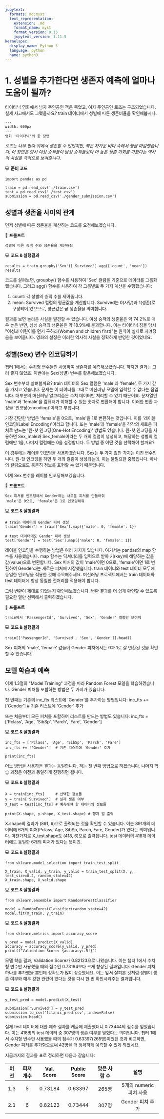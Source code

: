 ```yaml
---
jupytext:
  formats: md:myst
  text_representation:
    extension: .md
    format_name: myst
    format_version: 0.13
    jupytext_version: 1.11.5
kernelspec:
  display_name: Python 3
  language: python
  name: python3
---
```




# 1. 성별을 추가한다면 생존자 예측에 얼마나 도움이 될까?

타이타닉 영화에서 남자 주인공인 잭은 죽었고, 여자 주인공인 로즈는 구조되었습니다. 실제 사고에서도 그랬을까요? train 데이터에서 성별에 따른 생존비율을 확인해봅시다.

```{figure} images/21-1.png
---
width: 600px
---
영화 '타이타닉'의 한 장면
```

*로즈는 나무 판자 위에서 생존할 수 있었지만, 잭은 차가운 바다 속에서 생을 마감했습니다. 이 장면은 당시 여성 승객들이 남성 승객들보다 더 높은 생존 기회를 가졌다는 역사적 사실을 극적으로 보여줍니다.*



💻 **준비 코드**

```{code-cell}
import pandas as pd

train = pd.read_csv('./train.csv')
test = pd.read_csv('./test.csv')
submission = pd.read_csv('./gender_submission.csv')
```



## 성별과 생존율 사이의 관계

먼저 성별에 따른 생존율을 계산하는 코드를 요청해보겠습니다.

📝 **프롬프트**

```
성별에 따른 승객 수와 생존율을 계산해줘
```

💻 **코드 & 실행결과**

```{code-cell}
results = train.groupby('Sex')['Survived'].agg(['count', 'mean'])
results
```


코드를 살펴보면, groupby() 함수를 사용하여 'Sex' 컬럼을 기준으로 데이터를 그룹화했습니다. 그리고 agg() 함수를 사용하여 각 그룹별로 두 가지 계산을 수행했습니다:

1. count: 각 성별의 승객 수를 세어줍니다.
2. mean: Survived 컬럼의 평균값을 계산합니다. Survived는 0(사망)과 1(생존)로 구성되어 있으므로, 평균값은 곧 생존율을 의미합니다.

결과를 보면 놀라운 사실을 발견할 수 있습니다. 여성 승객의 생존율은 약 74.2%로 매우 높은 반면, 남성 승객의 생존율은 약 18.9%에 불과합니다. 이는 타이타닉 침몰 당시 "여성과 어린이를 먼저 구하라(Women and children first)"는 원칙이 실제로 지켜졌음을 보여줍니다. 영화의 설정은 이러한 역사적 사실을 정확하게 반영한 것이었네요.



## 성별(Sex) 변수 인코딩하기

챕터 1에서는 수치형 변수들만 사용하여 생존자를 예측해보았습니다. 하지만 결과는 그리 좋지 않았죠. 이번에는 Sex(성별) 변수를 활용해보겠습니다.

Sex 변수부터 살펴볼까요? train 데이터의 Sex 컬럼은 'male'과 'female', 두 가지 값을 가지고 있습니다. 문제는 이 데이터를 그대로 머신러닝 모델에 입력할 수 없다는 점입니다. 대부분의 머신러닝 알고리즘은 수치 데이터만 처리할 수 있기 때문이죠. 문자열인 'male'과 'female'을 컴퓨터가 이해할 수 있는 숫자로 변환해야 합니다. 이러한 변환 과정을 '인코딩(encoding)'이라고 부릅니다.

가장 간단한 방법은 'female'을 0으로, 'male'을 1로 변환하는 것입니다. 이를 '레이블 인코딩(Label Encoding)'이라고 합니다. 또는 'male'과 'female'을 각각의 새로운 피처로 만드는 '원-핫 인코딩(One-Hot Encoding)' 방법도 있습니다. 원-핫 인코딩을 사용하면 Sex_male과 Sex_female이라는 두 개의 컬럼이 생성되고, 해당하는 성별의 컬럼에만 1을, 나머지 컬럼에는 0을 설정합니다. 두 방법 중 어떤 것을 선택해야 할까요?

이 경우에는 레이블 인코딩을 사용하겠습니다. Sex는 두 가지 값만 가지는 이진 변수입니다. 원-핫 인코딩을 하면 두 개의 컬럼이 생성되는데, 이는 불필요한 중복입니다. 하나의 컬럼으로도 충분히 정보를 표현할 수 있기 때문입니다.

이제 Sex 변수를 레이블 인코딩해보겠습니다.

📝 **프롬프트**

```
Sex 피처를 인코딩해서 Gender라는 새로운 피처를 만들어줘
'male'은 0으로, 'female'은 1로 인코딩해줘
```

💻 **코드 & 실행결과**

```{code-cell}
# train 데이터에 Gender 피처 생성
train['Gender'] = train['Sex'].map({'male': 0, 'female': 1})

# test 데이터에도 Gender 피처 생성
test['Gender'] = test['Sex'].map({'male': 0, 'female': 1})
```

레이블 인코딩을 수행하는 방법은 여러 가지가 있습니다. 여기서는 pandas의 map 함수를 사용했습니다. map 함수는 딕셔너리를 입력으로 받아 키(key)에 해당하는 값을 값(value)으로 변환합니다. Sex 피처의 값이 'male'이면 0으로, 'female'이면 1로 변환하여 Gender라는 새로운 피처에 저장했습니다. 
train 데이터와 test 데이터 모두에 동일한 인코딩을 적용한 것에 주목해주세요. 머신러닝 프로젝트에서는 train 데이터와 test 데이터에 항상 동일한 전처리를 적용해야 합니다.



그럼 변환이 제대로 되었는지 확인해보겠습니다. 변환 결과를 더 쉽게 확인할 수 있도록 필요한 열만 선택해서 출력하겠습니다. 

📝 **프롬프트**

```
train에서 'PassengerId', 'Survived', 'Sex', 'Gender' 컬럼만 보여줘
```

💻 **코드 & 실행결과**
```{code-cell}
train[['PassengerId', 'Survived', 'Sex', 'Gender']].head()
```

Sex 피처의 'male', 'female' 값들이 Gender 피처에서는 0과 1로 잘 변환된 것을 확인할 수 있습니다.



## 모델 학습과 예측

이제 1.3절의 "Model Training" 과정을 따라 Random Forest 모델을 학습하겠습니다. Gender 피처를 포함하는 방법은 두 가지가 있습니다.

첫 번째는 기존의 inc_fts 리스트에 'Gender'를 추가하는 방법입니다:
inc_fts += ['Gender']  # 기존 리스트에 'Gender' 추가

또는 처음부터 모든 피처를 포함하여 리스트를 만드는 방법도 있습니다:
inc_fts = ['Pclass', 'Age', 'SibSp', 'Parch', 'Fare', 'Gender']

💻 **코드 & 실행결과**

```{code-cell}
inc_fts = ['Pclass', 'Age', 'SibSp', 'Parch', 'Fare']
inc_fts += ['Gender']  # 기존 리스트에 'Gender' 추가

print(inc_fts)
```
어느 방법을 사용하든 결과는 동일합니다. 저는 첫 번째 방법으로 하겠습니다. 나머지 학습 과정은 이전과 동일하게 진행하면 됩니다.



💻 **코드 & 실행결과**

```{code-cell}
X = train[inc_fts]     # 선택한 정보들
y = train['Survived']  # 실제 생존 여부
X_test = test[inc_fts] # 예측해야 할 데이터의 정보들

print(X.shape, y.shape, X_test.shape) # 행과 열 출력 
```

X.shape의 결과가 (891, 6)으로 출력되는 것을 확인할 수 있습니다. 이는 891개의 데이터에 6개의 피처(Pclass, Age, SibSp, Parch, Fare, Gender)가 있다는 의미입니다. 마찬가지로 X_test.shape도 (418, 6)으로 출력됩니다. test 데이터의 418개 데이터에도 동일한 6개의 피처가 있다는 뜻이죠.



💻 **코드 & 실행결과**

```{code-cell}
from sklearn.model_selection import train_test_split

X_train, X_valid, y_train, y_valid = train_test_split(X, y, test_size=0.2, random_state=42)
X_train.shape, X_valid.shape
```



💻 **코드 & 실행결과**

```{code-cell}
from sklearn.ensemble import RandomForestClassifier

model = RandomForestClassifier(random_state=42)
model.fit(X_train, y_train)
```



💻 **코드 & 실행결과**

```{code-cell}
from sklearn.metrics import accuracy_score

y_pred = model.predict(X_valid)
accuracy = accuracy_score(y_valid, y_pred)
print(f"Validation Score: {accuracy:.5f}")
```

모델 학습 결과, Validation Score가 0.82123으로 나왔습니다. 이는 챕터 1에서 수치형 변수만 사용했을 때의 점수인 0.73184보다 크게 향상된 결과입니다. Gender 피처 하나를 추가했을 뿐인데 정확도가 많이 상승했네요. 이는 앞서 살펴본 것처럼 성별이 생존 여부와 매우 강한 관련이 있다는 것을 다시 한 번 확인시켜주는 결과입니다.



💻 **코드 & 실행결과**

```{code-cell}
y_test_pred = model.predict(X_test)

submission['Survived'] = y_test_pred
submission.to_csv('titanic_pred.csv', index=False)
submission.head()
```

실제 test 데이터에 대한 예측 결과를 캐글에 제출했더니 0.73444의 점수를 얻었습니다. 이는 418명의 test 데이터 중 307명의 생존 여부를 맞혔다는 의미입니다. 챕터 1에서 수치형 변수만 사용했을 때의 점수가 0.63397(265명)이었던 것과 비교하면, Gender 피처를 추가함으로써 42명을 더 정확하게 예측할 수 있게 되었네요.



지금까지의 결과를 표로 정리하면 다음과 같습니다:

| 버전 | 피쳐 개수 | Val. Score | Public Score | 맞은 사람 수 |          설명           |
| :--: | :-------: | :--------: | :----------: | :----------: | :---------------------: |
| 1.3  |     5     |  0.73184   |   0.63397    |    265명     | 5개의 numeric 피쳐 사용 |
| 2.1  |     6     |  0.82123   |   0.73444    |    307명     |    Gender 피쳐 추가     |



